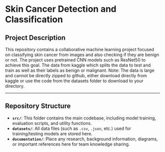 # Skin Cancer Detection and Classification

## Project Description

This repository contains a collaborative machine learning project focused on classifying skin cancer from images and also checking if they are benign or not.
The project uses pretrained CNN models such as ResNet50 to achieve this goal. The data from kaggle which splits the data to test and train as well as their labels as benign or malignant. Note: The data is large and cannot be directly zipped to github, either download directly from kaggle or use the code from the datasets folder to download to your directory.

---

## Repository Structure

- **`src/`**: This folder contains the main codebase, including model training, evaluation scripts, and utility functions.  
- **`datasets/`**: All data files (such as `.csv`, `.json`, etc.) used for training/testing models are stored here.  
- **`documentation/`**: Place any research, background information, diagrams, or important references here for team knowledge sharing.
